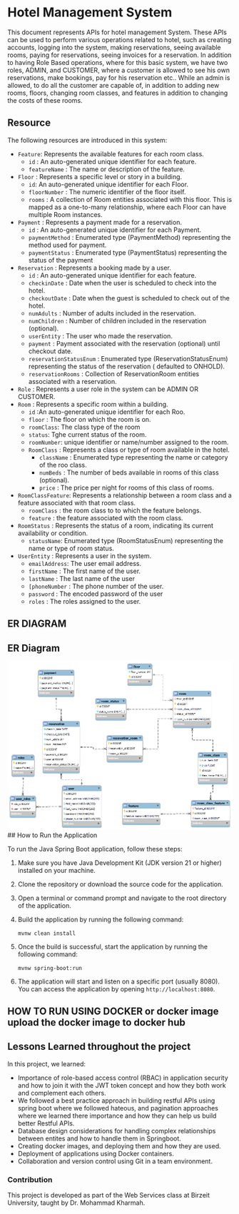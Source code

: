 # Hotel Management System

This document represents APIs for hotel management System. These APIs can be used to perform various operations related
to hotel,
such as creating accounts, logging into the system, making reservations, seeing available rooms, paying for
reservations, seeing invoices for a reservation.
In addition to having Role Based operations, where for this basic system, we have two roles, ADMIN, and CUSTOMER, where
a customer is allowed to see his own reservations, make bookings, pay for his reservation etc..
While an admin is allowed, to do all the customer are capable of, in addition to adding new rooms, floors, changing room
classes, and features in addition to changing the costs of these rooms.

## Resource

The following resources are introduced in this system:

- `Feature`: Represents the available features for each room class.
    - `id` : An auto-generated unique identifier for each feature.
    - `featureName` : The name or description of the feature.
- `Floor` :  Represents a specific level or story in a building.
    - `id`: An auto-generated unique identifier for each Floor.
    - `floorNumber` : The numeric identifier of the floor itself.
    - `rooms` : A collection of Room entities associated with this floor. This is mapped as a one-to-many relationship,
      where each Floor can have multiple Room instances.
- `Payment` : Represents a payment made for a reservation.
    - `id` : An auto-generated unique identifier for each Payment.
    - `paymentMethod` : Enumerated type (PaymentMethod) representing the method used for payment.
    - `paymentStatus` : Enumerated type (PaymentStatus) representing the status of the payment
- `Reservation` : Represents a booking made by a user.
    - `id` : An auto-generated unique identifier for each feature.
    - `checkinDate` : Date when the user is scheduled to check into the hotel.
    - `checkoutDate` : Date when the guest is scheduled to check out of the hotel.
    - `numAdults` : Number of adults included in the reservation.
    - `numChildren` : Number of children included in the reservation (optional).
    - `userEntity` : The user who made the reservation.
    - `payment` : Payment associated with the reservation (optional) until checkout date.
    - `reservationStatusEnum` : Enumerated type (ReservationStatusEnum) representing the status of the reservation (
      defaulted to ONHOLD).
    - `reservationRooms` : Collection of ReservationRoom entities associated with a reservation.
- `Role` : Represents a user role in the system can be ADMIN OR CUSTOMER.
- `Room` : Represents a specific room within a building.
    - `id` :An auto-generated unique identifier for each Roo.
    - `floor` : The floor on which the room is on.
    - `roomClass`: The class type of the room
    - `status`: Tghe current status of the room.
    - `roomNumber`: unique identifier or name/number assigned to the room.
    - `RoomClass` : Represents a class or type of room available in the hotel.
        - `className` : Enumerated type representing the name or category of the roo class.
        - `numBeds` : The number of beds available in rooms of this class (optional).
        - `price` : The price per night for rooms of this class of rooms.
- `RoomClassFeature`: Represents a relationship between a room class and a feature associated with that room class.
    - `roomClass` : the room class to to which the feature belongs.
    - `feature` : the feature associated with the room class.
- `RoomStatus` : Represents the status of a room, indicating its current availability or condition.
    - `statusName`: Enumerated type (RoomStatusEnum) representing the name or type of room status.
- `UserEntity` : Represents a user in the system.
    - `emailAddress`: The user email address.
    - `firstName` : The first name of the user.
    - `lastName` : The last name of the user
    - `[phoneNumber` : The phone number of the user.
    - `password` : The encoded password of the user
    - `roles` : The roles assigned to the user.
## ER DIAGRAM
## ER Diagram
<div align="center">
  <img src="images/er_diagram.png" alt="ERD"/>
</div>
## How to Run the Application

To run the Java Spring Boot application, follow these steps:

1. Make sure you have Java Development Kit (JDK version 21 or higher) installed on your machine.

2. Clone the repository or download the source code for the application.

3. Open a terminal or command prompt and navigate to the root directory of the application.

4. Build the application by running the following command:
    ```
    mvnw clean install
    ```

5. Once the build is successful, start the application by running the following command:
    ```
    mvnw spring-boot:run
    ```
6. The application will start and listen on a specific port (usually 8080). You can access the application by
   opening `http://localhost:8080`.
## HOW TO RUN USING DOCKER  or docker image upload the docker image to docker hub

## Lessons Learned throughout the project
In this project, we learned:
- Importance of role-based access control (RBAC) in application security and how to join it with the JWT token concept and how they both work and complement each others.
- We followed a best practice approach in building restful APIs using spring boot where we followed hateous, and pagination approaches where we learned there importance and how they can help us build better Restful APIs.
- Database design considerations for handling complex relationships between entites and how to handle them in Springboot.
- Creating docker images, and deploying them and how they are used.
- Deployment of applications using Docker containers.
- Collaboration and version control using Git in a team environment.
### Contribution

This project is developed as part of the Web Services class at Birzeit University, taught by Dr. Mohammad Kharmah.
